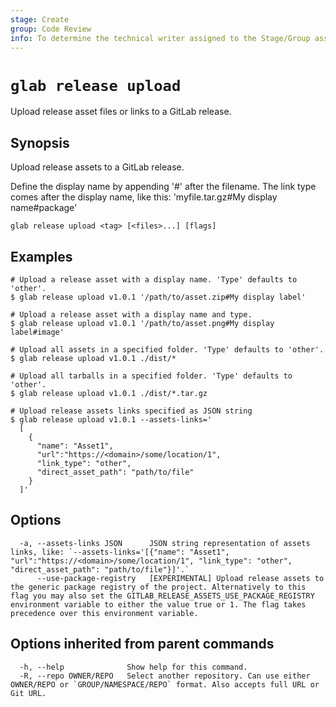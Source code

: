 ```yaml
---
stage: Create
group: Code Review
info: To determine the technical writer assigned to the Stage/Group associated with this page, see https://about.gitlab.com/handbook/product/ux/technical-writing/#assignments
---
```


<!--
This documentation is auto generated by a script.
Please do not edit this file directly. Run `make gen-docs` instead.
-->

# `glab release upload`

Upload release asset files or links to a GitLab release.

## Synopsis

Upload release assets to a GitLab release.

Define the display name by appending '#' after the filename.
The link type comes after the display name, like this: 'myfile.tar.gz#My display name#package'

```plaintext
glab release upload <tag> [<files>...] [flags]
```

## Examples

```console
# Upload a release asset with a display name. 'Type' defaults to 'other'.
$ glab release upload v1.0.1 '/path/to/asset.zip#My display label'

# Upload a release asset with a display name and type.
$ glab release upload v1.0.1 '/path/to/asset.png#My display label#image'

# Upload all assets in a specified folder. 'Type' defaults to 'other'.
$ glab release upload v1.0.1 ./dist/*

# Upload all tarballs in a specified folder. 'Type' defaults to 'other'.
$ glab release upload v1.0.1 ./dist/*.tar.gz

# Upload release assets links specified as JSON string
$ glab release upload v1.0.1 --assets-links='
  [
    {
      "name": "Asset1",
      "url":"https://<domain>/some/location/1",
      "link_type": "other",
      "direct_asset_path": "path/to/file"
    }
  ]'

```

## Options

```plaintext
  -a, --assets-links JSON      JSON string representation of assets links, like: `--assets-links='[{"name": "Asset1", "url":"https://<domain>/some/location/1", "link_type": "other", "direct_asset_path": "path/to/file"}]'.`
      --use-package-registry   [EXPERIMENTAL] Upload release assets to the generic package registry of the project. Alternatively to this flag you may also set the GITLAB_RELEASE_ASSETS_USE_PACKAGE_REGISTRY environment variable to either the value true or 1. The flag takes precedence over this environment variable.
```

## Options inherited from parent commands

```plaintext
  -h, --help              Show help for this command.
  -R, --repo OWNER/REPO   Select another repository. Can use either OWNER/REPO or `GROUP/NAMESPACE/REPO` format. Also accepts full URL or Git URL.
```
